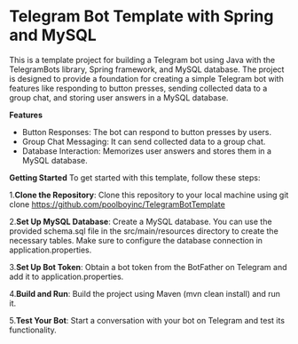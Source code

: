 # Telegram Bot Template with Spring and MySQL
This is a template project for building a Telegram bot using Java with the TelegramBots library, Spring framework, and MySQL database. The project is designed to provide a foundation for creating a simple Telegram bot with features like responding to button presses, sending collected data to a group chat, and storing user answers in a MySQL database.

**Features**
 - Button Responses: The bot can respond to button presses by users.
 - Group Chat Messaging: It can send collected data to a group chat.
 - Database Interaction: Memorizes user answers and stores them in a MySQL database.

**Getting Started**
 To get started with this template, follow these steps:

1.**Clone the Repository**: Clone this repository to your local machine using git clone https://github.com/poolboyinc/TelegramBotTemplate

2.**Set Up MySQL Database**: Create a MySQL database. You can use the provided schema.sql file in the src/main/resources directory to create the necessary tables. Make sure to configure the database connection in application.properties.

3.**Set Up Bot Token**: Obtain a bot token from the BotFather on Telegram and add it to application.properties.

4.**Build and Run**: Build the project using Maven (mvn clean install) and run it.

5.**Test Your Bot**: Start a conversation with your bot on Telegram and test its functionality.
